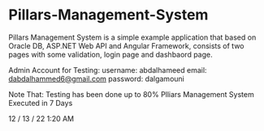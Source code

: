 # Pillars-Management-System

Pillars Management System is a simple example application that based on Oracle DB, ASP.NET Web API and Angular Framework, consists of two pages with some validation, login page and dashbaord page.

Admin Account for Testing:
  username: abdalhameed
  email: dabdalhammed6@gmail.com
  password: dalgamouni
  
 Note That:
  Testing has been done up to 80%
  Plliars Management System Executed in 7 Days
  
12 / 13 / 22 1:20 AM
